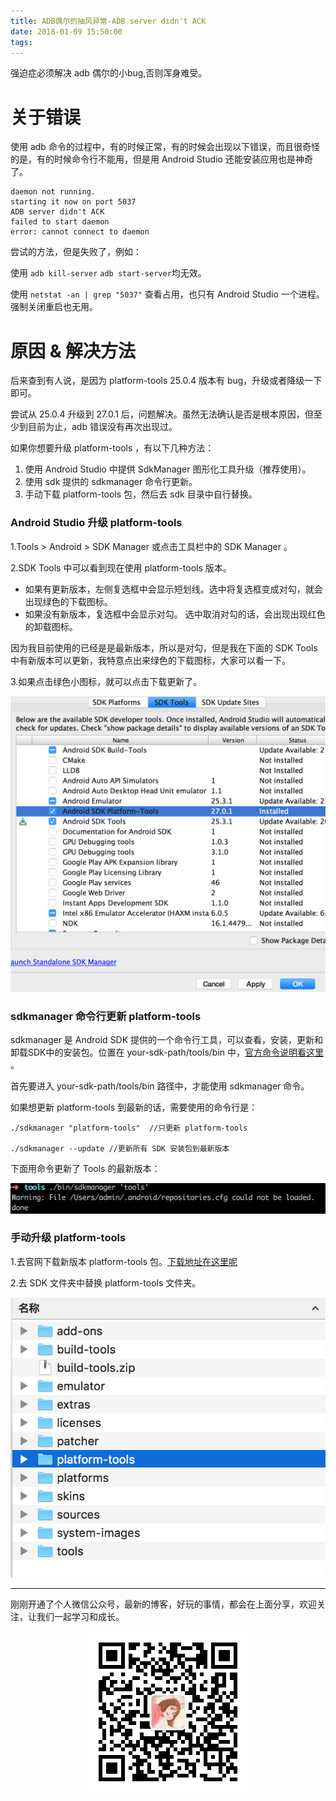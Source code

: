 ```yaml
---
title: ADB偶尔的抽风异常-ADB server didn't ACK
date: 2018-01-09 15:50:00
tags:
---
```



强迫症必须解决 adb 偶尔的小bug,否则浑身难受。
<!--more-->

# 关于错误

使用 adb 命令的过程中，有的时候正常，有的时候会出现以下错误，而且很奇怪的是，有的时候命令行不能用，但是用 Android Studio 还能安装应用也是神奇了。

```
daemon not running.    
starting it now on port 5037    
ADB server didn't ACK   
failed to start daemon  
error: cannot connect to daemon

```

尝试的方法，但是失败了，例如：

使用 `adb kill-server` `adb start-server`均无效。

使用 `netstat -an | grep "5037"` 查看占用，也只有 Android Studio 一个进程。强制关闭重启也无用。

# 原因 & 解决方法

后来查到有人说，是因为  platform-tools 25.0.4 版本有 bug，升级或者降级一下即可。

尝试从 25.0.4 升级到 27.0.1 后，问题解决。虽然无法确认是否是根本原因，但至少到目前为止，adb 错误没有再次出现过。

如果你想要升级 platform-tools ，有以下几种方法：

 1. 使用 Android Studio 中提供 SdkManager 图形化工具升级（推荐使用）。   
 2. 使用 sdk 提供的 sdkmanager 命令行更新。
 3. 手动下载 platform-tools 包，然后去 sdk 目录中自行替换。



### Android Studio 升级 platform-tools

1.Tools > Android > SDK Manager 或点击工具栏中的 SDK Manager 。

2.SDK Tools 中可以看到现在使用 platform-tools 版本。


   - 如果有更新版本，左侧复选框中会显示短划线。选中将复选框变成对勾，就会出现绿色的下载图标。
   - 如果没有新版本，复选框中会显示对勾。 选中取消对勾的话，会出现出现红色的卸载图标。

   因为我目前使用的已经是是最新版本，所以是对勾，但是我在下面的 SDK Tools 中有新版本可以更新，我特意点出来绿色的下载图标，大家可以看一下。


3.如果点击绿色小图标，就可以点击下载更新了。


![](http://raw.githubusercontent.com/DRPrincess/BlogImages/master/qiniu/f07026cf95ef82c9a36caded91c3930b.png)


### sdkmanager 命令行更新 platform-tools

sdkmanager 是 Android SDK 提供的一个命令行工具，可以查看，安装，更新和卸载SDK中的安装包。位置在 your-sdk-path/tools/bin 中，[官方命令说明看这里](https://developer.android.com/studio/command-line/sdkmanager.html) 。



首先要进入 your-sdk-path/tools/bin 路径中，才能使用 sdkmanager 命令。

如果想更新 platform-tools 到最新的话，需要使用的命令行是：

```
./sdkmanager "platform-tools"  //只更新 platform-tools

./sdkmanager --update //更新所有 SDK 安装包到最新版本

```


下面用命令更新了 Tools 的最新版本：

![](http://raw.githubusercontent.com/DRPrincess/BlogImages/master/qiniu/b1ed860e7fda74b21d35d8a42d841a2d.png)


### 手动升级 platform-tools

  1.去官网下载新版本  platform-tools 包。[下载地址在这里呢](https://developer.android.com/studio/releases/platform-tools.html)

  2.去 SDK 文件夹中替换 platform-tools 文件夹。

  ![](http://raw.githubusercontent.com/DRPrincess/BlogImages/master/qiniu/7a3b38112e57b8e8411a2782758e9435.png)

---

  刚刚开通了个人微信公众号，最新的博客，好玩的事情，都会在上面分享，欢迎关注，让我们一起学习和成长。

  <div  align="center">    

  ![微信公众号](http://raw.githubusercontent.com/DRPrincess/BlogImages/master/qiniu/qrcode_for_gh_e8f891ce77fb_258.jpg)

  </div>
